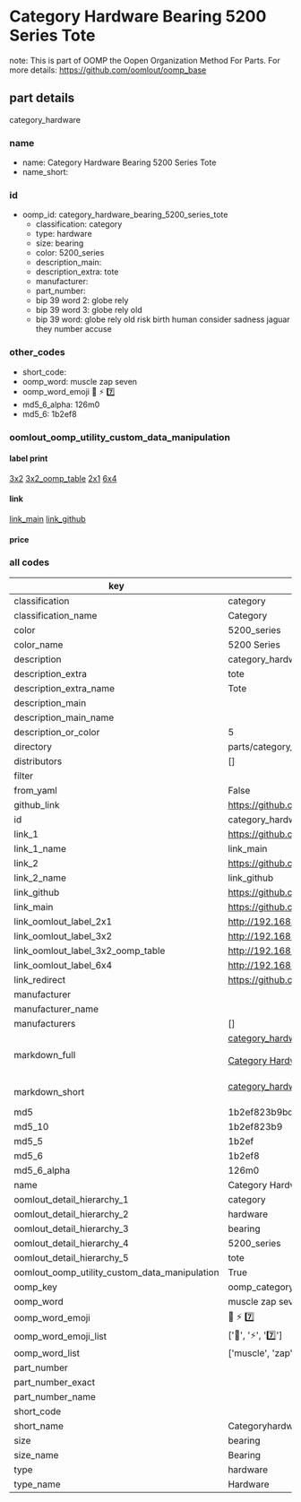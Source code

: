 # Category Hardware Bearing 5200 Series Tote  

note: This is part of OOMP the Oopen Organization Method For Parts. For more details: https://github.com/oomlout/oomp_base

##  part details
  



category_hardware



### name
* name: Category Hardware Bearing 5200 Series Tote
* name_short: 
### id
* oomp_id: category_hardware_bearing_5200_series_tote
  * classification: category
  * type: hardware
  * size: bearing
  * color: 5200_series
  * description_main: 
  * description_extra: tote
  * manufacturer: 
  * part_number: 
  * bip 39 word 2: globe rely
  * bip 39 word 3: globe rely old
  * bip 39 word: globe rely old risk birth human consider sadness jaguar they number accuse

### other_codes
* short_code: 
* oomp_word: muscle zap seven
* oomp_word_emoji :muscle: :zap: :seven:
* md5_6_alpha: 126m0
* md5_6: 1b2ef8






### oomlout_oomp_utility_custom_data_manipulation
#### label print
[3x2](http://192.168.1.245:1112/?label=oomp%20126m0)
[3x2_oomp_table](http://192.168.1.108:1112/?label=oomp%20126m0)
[2x1](http://192.168.1.242:1112/?label=oomp%20126m0)
[6x4](http://192.168.1.55:1112/?label=oomp%20126m0)    

#### link

[link_main](https://github.com/oomlout/oomlout_oomp_version_1_messy/tree/main/parts/category_hardware_bearing_5200_series_tote) [link_github](https://github.com/oomlout/oomlout_oomp_version_1_messy/tree/main/parts/category_hardware_bearing_5200_series_tote)                             

#### price







### all codes 
| key | value |  
| --- | --- |  
| classification | category |  
| classification_name | Category |  
| color | 5200_series |  
| color_name | 5200 Series |  
| description | category_hardware |  
| description_extra | tote |  
| description_extra_name | Tote |  
| description_main |  |  
| description_main_name |  |  
| description_or_color | 5  |  
| directory | parts/category_hardware_bearing_5200_series_tote |  
| distributors | [] |  
| filter |  |  
| from_yaml | False |  
| github_link | https://github.com/oomlout/oomlout_oomp_part_src/tree/main/parts/category_hardware_bearing_5200_series_tote |  
| id | category_hardware_bearing_5200_series_tote |  
| link_1 | https://github.com/oomlout/oomlout_oomp_version_1_messy/tree/main/parts/category_hardware_bearing_5200_series_tote |  
| link_1_name | link_main |  
| link_2 | https://github.com/oomlout/oomlout_oomp_version_1_messy/tree/main/parts/category_hardware_bearing_5200_series_tote |  
| link_2_name | link_github |  
| link_github | https://github.com/oomlout/oomlout_oomp_version_1_messy/tree/main/parts/category_hardware_bearing_5200_series_tote |  
| link_main | https://github.com/oomlout/oomlout_oomp_version_1_messy/tree/main/parts/category_hardware_bearing_5200_series_tote |  
| link_oomlout_label_2x1 | http://192.168.1.242:1112/?label=oomp%20126m0 |  
| link_oomlout_label_3x2 | http://192.168.1.245:1112/?label=oomp%20126m0 |  
| link_oomlout_label_3x2_oomp_table | http://192.168.1.108:1112/?label=oomp%20126m0 |  
| link_oomlout_label_6x4 | http://192.168.1.55:1112/?label=oomp%20126m0 |  
| link_redirect | https://github.com/oomlout/oomlout_oomp_version_1_messy/tree/main/parts/category_hardware_bearing_5200_series_tote |  
| manufacturer |  |  
| manufacturer_name |  |  
| manufacturers | [] |  
| markdown_full | [category_hardware_bearing_5200_series_tote](none)<br>[](none)<br>[Category Hardware Bearing 5200 Series Tote](none)<br><br> |  
| markdown_short | [category_hardware_bearing_5200_series_tote](none)<br><br> |  
| md5 | 1b2ef823b9bde5e9bb0b5ba7342d5b1a |  
| md5_10 | 1b2ef823b9 |  
| md5_5 | 1b2ef |  
| md5_6 | 1b2ef8 |  
| md5_6_alpha | 126m0 |  
| name | Category Hardware Bearing 5200 Series Tote |  
| oomlout_detail_hierarchy_1 | category |  
| oomlout_detail_hierarchy_2 | hardware |  
| oomlout_detail_hierarchy_3 | bearing |  
| oomlout_detail_hierarchy_4 | 5200_series |  
| oomlout_detail_hierarchy_5 | tote |  
| oomlout_oomp_utility_custom_data_manipulation | True |  
| oomp_key | oomp_category_hardware_bearing_5200_series_tote |  
| oomp_word | muscle zap seven |  
| oomp_word_emoji | :muscle: :zap: :seven: |  
| oomp_word_emoji_list | [':muscle:', ':zap:', ':seven:'] |  
| oomp_word_list | ['muscle', 'zap', 'seven'] |  
| part_number |  |  
| part_number_exact |  |  
| part_number_name |  |  
| short_code |  |  
| short_name | Categoryhardware |  
| size | bearing |  
| size_name | Bearing |  
| type | hardware |  
| type_name | Hardware |  
